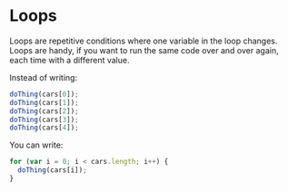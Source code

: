 # Loops

Loops are repetitive conditions where one variable in the loop changes. Loops are handy, if you want to run the same code over and over again, each time with a different value.

Instead of writing:

```javascript
doThing(cars[0]);
doThing(cars[1]);
doThing(cars[2]);
doThing(cars[3]);
doThing(cars[4]);
```

You can write:

```javascript
for (var i = 0; i < cars.length; i++) {
  doThing(cars[i]);
}
```

